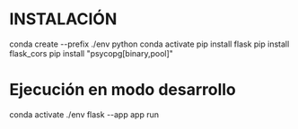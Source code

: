 # INSTALACIÓN
conda create --prefix ./env python
conda activate 
pip install flask
pip install flask_cors
pip install "psycopg[binary,pool]"

# Ejecución en modo desarrollo
conda activate ./env
flask --app app run
